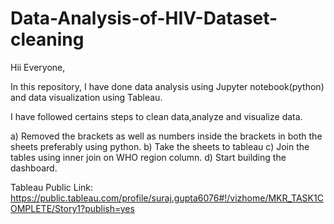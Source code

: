 # Data-Analysis-of-HIV-Dataset-cleaning

Hii Everyone,

In this repository, I have done data analysis using Jupyter notebook(python) and data visualization using Tableau.

I have followed certains steps to clean data,analyze and visualize data. 

a) Removed the brackets as well as numbers inside the brackets in both the sheets preferably using python.
b) Take the sheets to tableau
c) Join the tables using inner join on WHO region column.
d) Start building the dashboard.


Tableau Public Link: https://public.tableau.com/profile/suraj.gupta6076#!/vizhome/MKR_TASK1COMPLETE/Story1?publish=yes

